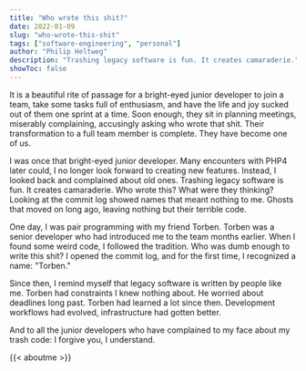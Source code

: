 ```yaml
---
title: "Who wrote this shit?"
date: 2022-01-09
slug: "who-wrote-this-shit"
tags: ["software-engineering", "personal"]
author: "Philip Heltweg"
description: "Trashing legacy software is fun. It creates camaraderie."
showToc: false
---
```

It is a beautiful rite of passage for a bright-eyed junior developer to join a team, take some tasks full of enthusiasm, and have the life and joy sucked out of them one sprint at a time. Soon enough, they sit in planning meetings, miserably complaining, accusingly asking who wrote that shit. 
Their transformation to a full team member is complete. They have become one of us.

I was once that bright-eyed junior developer. Many encounters with PHP4 later could, I no longer look forward to creating new features. Instead, I looked back and complained about old ones. Trashing legacy software is fun. It creates camaraderie. Who wrote this? What were they thinking? Looking at the commit log showed names that meant nothing to me. Ghosts that moved on long ago, leaving nothing but their terrible code.

One day, I was pair programming with my friend Torben. Torben was a senior developer who had introduced me to the team months earlier. When I found some weird code, I followed the tradition. Who was dumb enough to write this shit? I opened the commit log, and for the first time, I recognized a name: "Torben."

Since then, I remind myself that legacy software is written by people like me. Torben had constraints I knew nothing about. He worried about deadlines long past. Torben had learned a lot since then. Development workflows had evolved, infrastructure had gotten better.

And to all the junior developers who have complained to my face about my trash code: I forgive you, I understand.

{{< aboutme >}}